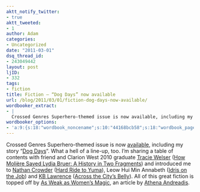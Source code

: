 ```yaml
---
aktt_notify_twitter:
- true
aktt_tweeted:
- 1
author: Adam
categories:
- Uncategorized
date: "2011-03-01"
dsq_thread_id:
- 243049442
layout: post
ljID:
- 332
tags:
- fiction
title: Fiction – “Dog Days” now available
url: /blog/2011/03/01/fiction-dog-days-now-available/
wordbooker_extract:
- |
  Crossed Genres Superhero-themed issue is now available, including my story "Dog Days". What a hell of a line-up, too. I'm sharing a table of contents with friend and Clarion West 2010 graduate Tracie Welser (How Molière Saved Lydia Bruer: A History in Two Fragments) and introduced me to Nathan Crowder (Hard Ride to Yuma), Leow Hui Min Annabeth (Idris on the Job) and KB Lawrence (Across the Cit ...
wordbooker_options:
- 'a:9:{s:18:"wordbook_noncename";s:10:"44168bcb58";s:18:"wordbook_page_post";s:12:"361165930717";s:18:"wordbook_orandpage";s:1:"2";s:23:"wordbook_default_author";s:1:"1";s:23:"wordbook_extract_length";s:3:"400";s:19:"wordbook_actionlink";s:3:"300";s:26:"wordbooker_publish_default";s:2:"on";s:18:"wordbook_attribute";s:30:"Wrote a new post on their blog";s:29:"wordbooker_status_update_text";s:35:": New blog post :  %title% - %link%";}'
---
```

Crossed Genres Superhero-themed issue is now [available](1), including my story &#8220;[Dog Days](2)&#8220;. What a hell of a line-up, too. I&#8217;m sharing a table of contents with friend and Clarion West 2010 graduate [Tracie Welser](3) ([How Molière Saved Lydia Bruer: A History in Two Fragments](4)) and introduced me to [Nathan Crowder](5) ([Hard Ride to Yuma](6)), Leow Hui Min Annabeth ([Idris on the Job](7)) and [KB Lawrence](8) ([Across the City’s Belly](9)). All of this great fiction is topped off by [As Weak as Women’s Magic](10), an article by [Athena Andreadis](11).

 [1]: http://crossedgenres.com/archives/028-superhero/
 [2]: http://crossedgenres.com/archives/028-superhero/dog-days-by-adam-israel
 [3]: http://traciewelser.com/
 [4]: http://crossedgenres.com/archives/028-superhero/how-moliere-saved-lydia-bruer-a-history-in-two-fragments-by-tracie-welser
 [5]: http://nathancrowder.com/
 [6]: http://crossedgenres.com/archives/028-superhero/hard-ride-to-yuma-by-nathan-crowder
 [7]: http://crossedgenres.com/archives/028-superhero/idris-on-the-job-by-leow-hui-min-annabeth
 [8]: http://cheapandlazy.posterous.com/
 [9]: http://crossedgenres.com/archives/028-superhero/across-the-citys-belly-by-kb-lawrence
 [10]: http://crossedgenres.com/archives/028-superhero/as-weak-as-womens-magic-by-athena-andreadis/
 [11]: http://www.starshipreckless.com/

